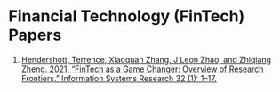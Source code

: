 # Financial Technology (FinTech) Papers
1. [Hendershott, Terrence, Xiaoquan Zhang, J Leon Zhao, and Zhiqiang Zheng. 2021. “FinTech as a Game Changer: Overview of Research Frontiers.” Information Systems Research 32 (1): 1–17.](https://pubsonline.informs.org/doi/abs/10.1287/isre.2021.0997)
